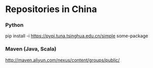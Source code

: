 # Repositories in China


### Python
pip install -i https://pypi.tuna.tsinghua.edu.cn/simple some-package

### Maven (Java, Scala)
http://maven.aliyun.com/nexus/content/groups/public/

